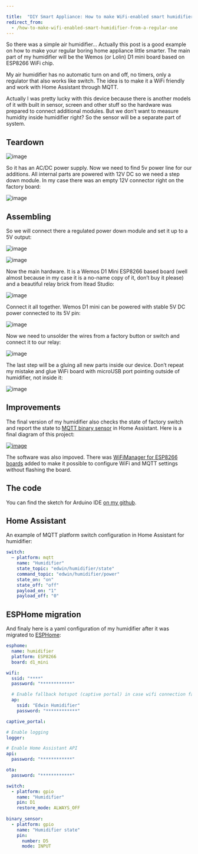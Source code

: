 ```yaml
---

title:  "DIY Smart Appliance: How to make WiFi-enabled smart humidifier from a regular one"
redirect_from:
  - /how-to-make-wifi-enabled-smart-humidifier-from-a-regular-one
---
```

So there was a simple air humidifier… Actually this post is a good example on how to make your regular boring home appliance little smarter. The main part of my humidifier will be the Wemos (or Lolin) D1 mini board based on ESP8266 WiFi chip.

My air humidifier has no automatic turn on and off, no timers, only a regulator that also works like switch. The idea is to make it a WiFi friendly and work with Home Assistant through MQTT.

Actually I was pretty lucky with this device because there is another models of it with built in sensor, screen and other stuff so the hardware was prepared to connect additional modules. But we don’t want to measure humidity inside humidifier right? So the sensor will be a separate part of system.

## Teardown
![image](/img/how-to-make-wifi-enabled-smart-humidifier-from-a-regular-one/001.jpg)

So it has an AC/DC power supply. Now we need to find 5v power line for our additions. All internal parts are powered with 12V DC so we need a step down module. In my case there was an empty 12V connector right on the factory board:

![image](/img/how-to-make-wifi-enabled-smart-humidifier-from-a-regular-one/IMG_20180809_225854719_LL-1024x768.jpg)

## Assembling
So we will connect there a regulated power down module and set it up to a 5V output:

![image](/img/how-to-make-wifi-enabled-smart-humidifier-from-a-regular-one/IMG_20180809_232228916-1024x768.jpg)

![image](/img/how-to-make-wifi-enabled-smart-humidifier-from-a-regular-one/IMG_20180809_232152411_LL-1024x768.jpg)

Now the main hardware. It is a Wemos D1 Mini ESP8266 based board (well almost because in my case it is a no-name copy of it, don’t buy it please) and a beautiful relay brick from Itead Studio:

![image](/img/how-to-make-wifi-enabled-smart-humidifier-from-a-regular-one/IMG_20180809_232324992-1024x768.jpg)

Connect it all together. Wemos D1 mini can be powered with stable 5V DC power connected to its 5V pin:

![image](/img/how-to-make-wifi-enabled-smart-humidifier-from-a-regular-one/IMG_20180809_232936237_LL-1024x905.jpg)

Now we need to unsolder the wires from a factory button or switch and connect it to our relay:

![image](/img/how-to-make-wifi-enabled-smart-humidifier-from-a-regular-one/IMG_20180809_234139616-1024x768.jpg)

The last step will be a gluing all new parts inside our device. Don’t repeat my mistake and glue WiFi board with microUSB port pointing outside of humidifier, not inside it:

![image](/img/how-to-make-wifi-enabled-smart-humidifier-from-a-regular-one/IMG_20180809_235904921-1024x768.jpg)

<div class="adsblock">
<script async src="https://pagead2.googlesyndication.com/pagead/js/adsbygoogle.js"></script>
<ins class="adsbygoogle"
     style="display:block; text-align:center;"
     data-ad-layout="in-article"
     data-ad-format="fluid"
     data-ad-client="ca-pub-6530242109614004"
     data-ad-slot="2178866199"></ins>
<script>
     (adsbygoogle = window.adsbygoogle || []).push({});
</script>
</div>

## Improvements

The final version of  my humidifier also checks the state of factory switch and report the state to [MQTT binary sensor](https://www.home-assistant.io/integrations/binary_sensor.mqtt/) in Home Assistant.  Here is a final diagram of this project:

[![image](/img/how-to-make-wifi-enabled-smart-humidifier-from-a-regular-one/humidifier_mqtt.png)](/img/how-to-make-wifi-enabled-smart-humidifier-from-a-regular-one/humidifier_mqtt.png)

The software was also impoved. There was [WiFiManager for ESP8266 boards](https://github.com/tzapu/WiFiManager) added to make it possible to configure WiFi and MQTT settings without flashing the board.

## The code

You can find the sketch for Arduino IDE [on my github](https://github.com/estevez-dev/edwin-home/tree/master/devices/humidifier_mqtt).

## Home Assistant

An example of MQTT platform switch configuration in Home Assistant for humidifier:

```yaml
switch:
  – platform: mqtt
    name: "Humidifier"
    state_topic: "edwin/humidifier/state"
    command_topic: "edwin/humidifier/power"
    state_on: "on"
    state_off: "off"
    payload_on: "1"
    payload_off: "0"
```

## ESPHome migration

And finaly here is a yaml configuration of my humidifier after it was migrated to [ESPHome](https://esphome.io/):

```yaml
esphome:
  name: humidifier
  platform: ESP8266
  board: d1_mini

wifi:
  ssid: "****"
  password: "************"

  # Enable fallback hotspot (captive portal) in case wifi connection fails
  ap:
    ssid: "Edwin Humidifier"
    password: "************"

captive_portal:

# Enable logging
logger:

# Enable Home Assistant API
api:
  password: "************"

ota:
  password: "************"

switch:
  - platform: gpio
    name: "Humidifier"
    pin: D1
    restore_mode: ALWAYS_OFF
    
binary_sensor:
  - platform: gpio
    name: "Humidifier state"
    pin:
      number: D5
      mode: INPUT
```